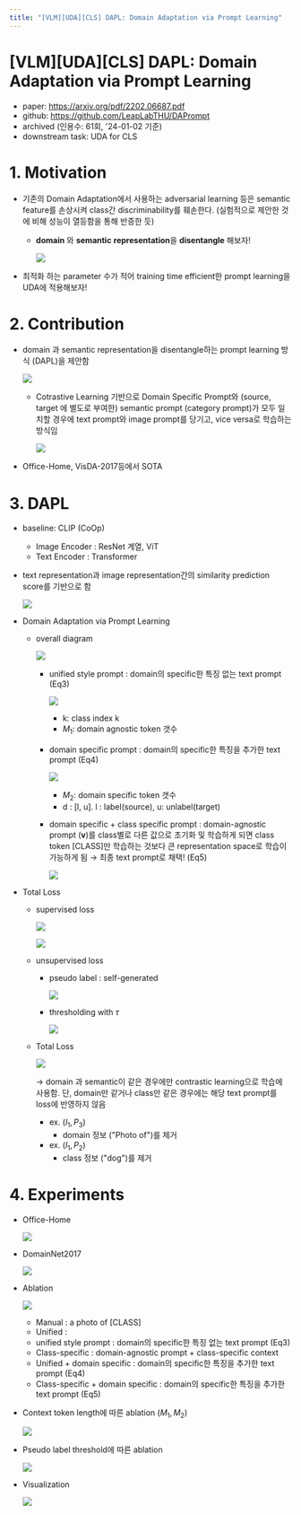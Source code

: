 ```yaml
---
title: "[VLM][UDA][CLS] DAPL: Domain Adaptation via Prompt Learning"
---
```

# [VLM][UDA][CLS] DAPL: Domain Adaptation via Prompt Learning

- paper: https://arxiv.org/pdf/2202.06687.pdf
- github: https://github.com/LeapLabTHU/DAPrompt
- archived (인용수: 61회, '24-01-02 기준)
- downstream task: UDA for CLS

# 1. Motivation

- 기존의 Domain Adaptation에서 사용하는 adversarial learning 등은 semantic feature를 손상시켜 class간 discriminability를 훼손한다. (실험적으로 제안한 것에 비해 성능이 열등함을 통해 반증한 듯)

  - **domain** 와 **semantic** **representation**을 **disentangle** 해보자!

    ![](../images/2024-01-02/image-20240102171237261.png)

- 최적화 하는 parameter 수가 적어 training time efficient한 prompt learning을 UDA에 적용해보자!

# 2. Contribution

- domain 과 semantic representation을 disentangle하는 prompt learning 방식 (DAPL)을 제안함

  ![](../images/2024-01-02/image-20240102171929403.png)

  - Cotrastive Learning 기반으로 Domain Specific Prompt와 (source, target 에 별도로 부여한) semantic prompt (category prompt)가 모두 일치할 경우에 text prompt와 image prompt를 당기고, vice versa로 학습하는 방식임

    ![](../images/2024-01-02/image-20240102172110991.png)

- Office-Home, VisDA-2017등에서 SOTA

# 3. DAPL

- baseline: CLIP (CoOp)

  - Image Encoder : ResNet 계열, ViT
  - Text Encoder : Transformer

- text representation과 image representation간의 similarity prediction score를 기반으로 함

  ![](../images/2024-01-02/image-20240102171725980.png)

- Domain Adaptation via Prompt Learning

  - overall diagram

    ![](../images/2024-01-02/image-20240102172157468.png)

    - unified style prompt : domain의 specific한 특징 없는 text prompt (Eq3)

      ![](../images/2024-01-02/image-20240102172136130.png)

      - k: class index k
      - $M_1$: domain agnostic token 갯수

    - domain specific prompt : domain의 specific한 특징을 추가한 text prompt (Eq4)

      ![](../images/2024-01-02/image-20240102172312089.png)

      - $M_2$: domain specific token 갯수
      - d : [l, u]. l : label(source), u: unlabel(target)

    - domain specific + class specific prompt : domain-agnostic prompt (**v**)를 class별로 다른 값으로 초기화 및 학습하게 되면 class token [CLASS]만 학습하는 것보다 큰 representation space로 학습이 가능하게 됨 $\to$ 최종 text prompt로 채택! (Eq5)

      ![](../images/2024-01-02/image-20240102172542179.png)

- Total Loss

  - supervised loss

    ![](../images/2024-01-02/image-20240102172729675.png)

    ![](../images/2024-01-02/image-20240102172751509.png)

  - unsupervised loss

    - pseudo label : self-generated

      ![](../images/2024-01-02/image-20240102172816017.png)

    - thresholding with $\tau$

      ![](../images/2024-01-02/image-20240102172905078.png)

  - Total Loss

    ![](../images/2024-01-02/image-20240102172925150.png)

    $\to$ domain 과 semantic이 같은 경우에만 contrastic learning으로 학습에 사용함. 단, domain만 같거나 class만 같은 경우에는 해당 text prompt를 loss에 반영하지 않음

    - ex. $(I_1, P_3)$
      - domain 정보 ("Photo of")를 제거
    - ex. $(I_1, P_2)$
      - class 정보 ("dog")를 제거

# 4. Experiments

- Office-Home

  ![](../images/2024-01-02/image-20240102173203893.png)

- DomainNet2017

  ![](../images/2024-01-02/image-20240102173214169.png)

- Ablation

  ![](../images/2024-01-02/image-20240102173236133.png)

  - Manual : a photo of [CLASS]
  - Unified : 
  - unified style prompt : domain의 specific한 특징 없는 text prompt (Eq3)
  - Class-specific : domain-agnostic prompt + class-specific context
  - Unified + domain specific  : domain의 specific한 특징을 추가한 text prompt (Eq4)
  - Class-specific + domain specific  : domain의 specific한 특징을 추가한 text prompt (Eq5)

- Context token length에 따른 ablation ($M_1, M_2$)

  ![](../images/2024-01-02/image-20240102173549111.png)

- Pseudo label threshold에 따른 ablation

  ![](../images/2024-01-02/image-20240102173607164.png)

- Visualization

  ![](../images/2024-01-02/image-20240102173627519.png)

